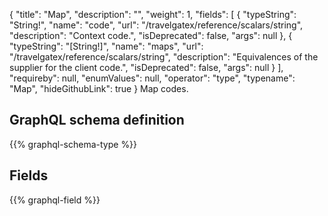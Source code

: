 {
  "title": "Map",
  "description": "",
  "weight": 1,
  "fields": [
    {
      "typeString": "String!",
      "name": "code",
      "url": "/travelgatex/reference/scalars/string",
      "description": "Context code.",
      "isDeprecated": false,
      "args": null
    },
    {
      "typeString": "[String!]",
      "name": "maps",
      "url": "/travelgatex/reference/scalars/string",
      "description": "Equivalences of the supplier for the client code.",
      "isDeprecated": false,
      "args": null
    }
  ],
  "requireby": null,
  "enumValues": null,
  "operator": "type",
  "typename": "Map",
  "hideGithubLink": true
}
Map codes.
## GraphQL schema definition

{{% graphql-schema-type %}}

## Fields

{{% graphql-field %}}
